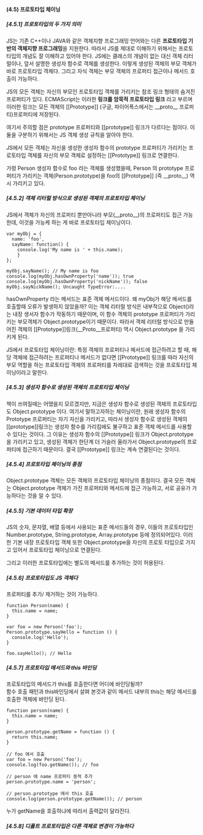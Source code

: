 <h4> (4.5) 프로토타입 체이닝 </h4>
<h5> [4.5.1] 프로토타입의 두 가지 의미 </h5>
<p> JS는 기존 C++이나 JAVA와 같은 객체지향 프로그래밍 언어와는 다른 <b>프로토타입 기반의 객체지향 프로그래밍</b>을 지원한다. 
  따라서 JS를 제대로 이해하기 위해서는 프로토타입의 개념도 잘 이해하고 있어야 한다. JS에는 클래스의 개념이 없는 대신 객체 리터럴이나,
  앞서 설명한 생성자 함수로 객체를 생성한다. 이렇게 생성된 객체의 부모 객체가 바로 프로토타입 객체다. 
  그리고 자식 객체는 부모 객체의 프로퍼티 접근이나 메서드 호출이 가능하다.
  </p>
  
<p> JS의 모든 객체는 자신의 부모인 프로토타입 객체를 가리키는 참조 링크 형태의 숨겨진 프로퍼티가 있다. 
  ECMAScript는 이러한 <b>링크를 암묵적 프로토타입 링크</b> 라고 부르며 이러한 링크는 모든 객체의 [[Prototype]] (구글, 파이어폭스에서는 __proto__ 프로퍼티)프로퍼티에 저장된다.</p>
  
<p> 여기서 주의할 점은 prototype 프로퍼티와 [[prototype]] 링크가 다르다는 점이다. 이 둘을 구분하기 위해서는 JS 객체 생성 규칙을 알아야 한다. </p>

<p> JS에서 모든 객체는 자신을 생성한 생성자 함수의 prototype 프로퍼티가 가리키는 프로토타입 객체를 자신의 부모 객체로 설정하는 [[Prototype]] 링크로 연결한다. </p>

<p> 가령 Person 생성자 함수로 foo 라는 객체를 생성했을때, Person 의 prototype 프로퍼티가 가리키는 객체(Person.prototype)을 foo의 [[Prototype]] (즉 __proto__) 역시 가리키고 있다. </p>

<h5> [4.5.2] 객체 리터럴 방식으로 생성된 객체의 프로토타입 체이닝 </h5>
<p> JS에서 객체가 자신의 프로퍼티 뿐만아니라 부모(__proto__)의 프로퍼티도 접근 가능한데, 이것을 가능케 하는 게 바로 프로토타입 체이닝이다.</p>

```
var myObj = {
  name: 'foo',
  sayName: function() {
    console.log('My name is ' + this.name);
    }
};

myObj.sayName(); // My name is foo
console.log(myObj.hasOwnProperty('name')); true
console.log(myObj.hasOwnProperty('nickName')); false
myObj.sayNickName(); Uncaught TypeError:....
```

<p> hasOwnProperty 라는 메서드는 표준 객체 메서드이다. 왜 myObj가 해당 메서드를 호출할때 오류가 발생하지 않았을까?
이는 객체 리터럴 방식은 내부적으로 Object()라는 내장 생서자 함수가 작동하기 때문이며, 이 함수 객체의 prototype 프로퍼티가 가리키는 부모객체가 Object.prototype이기 때문이다. 따라서 객체 리터럴 방식으로 만들어진 객체의 [[Prototype]]링크(__Proto__프로퍼티) 역시 Object.prototype 을 가리키게 된다.</p>

<p>
JS에서 프로토타입 체이닝이란: 특정 객체의 프로퍼티나 메서드에 접근하려고 할 때, 해당 객체에 접근하려는 프로퍼티나 메서드가 없다면 [[Prototype]] 링크를 따라 자신의 부모 역할을 하는 프로토타입 객체의 프로퍼티를 차레대로 검색하는 것을 프로토타입 체이닝이라고 말한다.</p>

<h5> [4.5.3] 생성자 함수로 생성된 객체의 프로토타입 체이닝 </h5>
<p> 책이 쓰여질때는 어땠을지 모르겠지만, 지금은 생성자 함수로 생성된 객체의 프로토타입도 Object.prototype 이다. 여기서 말하고자하는 체이닝이란, 원래 생성자 함수의 Prototype 프로퍼티는 자기 자신을 가리키고, 따라서 생성자 함수로 생성된 객체의 [[prototype]]링크는 생성자 함수를 가리킴에도 불구하고 표준 객체 메서드를 사용할 수 있다는 것이다. 그 이유는 생성자 함수의 [[Prototype]] 링크가 Object.prototype을 가리키고 있고, 생성된 객체가 한단계 더 거슬러 올라가서 Object.prototype의 프로퍼티에 접근하기 때문이다. 결국 [[Prototype]] 링크는 계속 연결된다는 것이다.</p>

<h5> [4.5.4] 프로토타입 체이닝의 종점 </h5>
<p> Object.prototype 객체는 모든 객체의 프로토타입 체이닝의 종점이다. 결국 모든 객체는 Object.prototype 객체가 가진 프로퍼티와 메서드에 접근 가능하고, 서로 공유가 가능하다는 것을 알 수 있다.  </p>

<h5> [4.5.5] 기본 데이터 타입 확장 </h5>
<p> JS의 숫자, 문자열, 배열 등에서 사용되는 표준  메서드들의 경우, 이들의 프로토타입인 Number.prototype, String.prototype, Array.prototype 등에 정의되어있다. 이러한 기본 내장 프로토타입 객체 또한 Object.prototype을 자신의 프로토 타입으로 가지고 있어서 프로토타입 체이닝으로 연결된다.  </p>
<p> 그리고 이러한 프로토타입에는 별도의 메서드를 추가하는 것이 허용된다. </p>


<h5> [4.5.6] 프로토타입도 JS 객체다 </h5>
<p> 프로퍼티를 추가/ 제거하는 것이 가능하다. </p>

```
function Person(name) {
  this.name = name;
}

var foo = new Person('foo');
Person.prototype.sayHello = function () {
  console.log('Hello');
}

foo.sayHello(); // Hello
```

<h5> [4.5.7] 프로토타입 메서드와 this 바인딩 </h5>
<p> 프로토타입의 메서드가 this를 호출한다면 어디에 바인딩될까?<br>
함수 호출 패턴과 this바인딩에서 살펴 본것과 같이 메서드 내부의 this는 해당 메서드를 호출한 객체에 바인딩 된다.</p>

```
function person(name) {
  this.name = name;
}

person.prototype.getName = function () {
  return this.name;
}

// foo 에서 호출
var foo = new Person('foo');
console.log(foo.getName()); // foo

// person 에 name 프로퍼티 동적 추가
person.prototype.name = 'person';

// person.prototype 에서 this 호출
console.log(person.prototype.getName()); // person
```

<p> 누가 getName을 호출하냐에 따라서 출력값이 달라진다. </p>

<h5> [4.5.8] 디폴트 프로토타입은 다른 객체로 변경이 가능하다 </h5>
<p></p>
<p></p>
<p></p>
<p></p>
<p></p>

  
